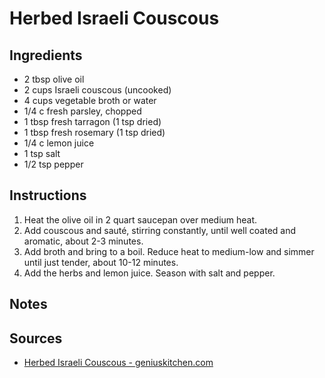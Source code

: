 # Herbed Israeli Couscous

## Ingredients
* 2 tbsp olive oil
* 2 cups Israeli couscous (uncooked)
* 4 cups vegetable broth or water
* 1/4 c fresh parsley, chopped
* 1 tbsp fresh tarragon (1 tsp dried)
* 1 tbsp fresh rosemary (1 tsp dried)
* 1/4 c lemon juice
* 1 tsp salt
* 1/2 tsp pepper

## Instructions
1. Heat the olive oil in 2 quart saucepan over medium heat.
2. Add couscous and sauté, stirring constantly, until well coated and aromatic, about 2-3 minutes.
3. Add broth and bring to a boil. Reduce heat to medium-low and simmer until just tender, about 10-12 minutes.
4. Add the herbs and lemon juice. Season with salt and pepper.

## Notes

## Sources
* [Herbed Israeli Couscous - geniuskitchen.com](http://www.geniuskitchen.com/recipe/herbed-israeli-couscous-332670#activity-feed)
